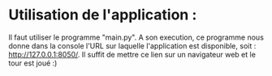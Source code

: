 # Utilisation de l'application :
Il faut utiliser le programme "main.py". A son execution, ce programme nous donne dans la console l'URL sur laquelle l'application est disponible, soit : http://127.0.0.1:8050/.
Il suffit de mettre ce lien sur un navigateur web et le tour est joué :) 
